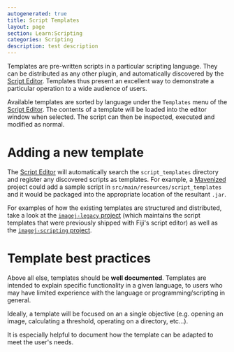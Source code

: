 ```yaml
---
autogenerated: true
title: Script Templates
layout: page
section: Learn:Scripting
categories: Scripting
description: test description
---
```


Templates are pre-written scripts in a particular scripting language. They can be distributed as any other plugin, and automatically discovered by the [Script Editor](/scripting/script-editor). Templates thus present an excellent way to demonstrate a particular operation to a wide audience of users.

Available templates are sorted by language under the `Templates` menu of the [Script Editor](/scripting/script-editor). The contents of a template will be loaded into the editor window when selected. The script can then be inspected, executed and modified as normal.

Adding a new template
=====================

The [Script Editor](/scripting/script-editor) will automatically search the `script_templates` directory and register any discovered scripts as templates. For example, a [Mavenized](/develop/maven) project could add a sample script in `src/main/resources/script_templates` and it would be packaged into the appropriate location of the resultant `.jar`.

For examples of how the existing templates are structured and distributed, take a look at the [`imagej-legacy` project](https://github.com/imagej/imagej-legacy/tree/master/src/main/resources/script_templates) (which maintains the script templates that were previously shipped with Fiji's script editor) as well as the [`imagej-scripting` project](https://github.com/imagej/imagej-scripting).

Template best practices
=======================

Above all else, templates should be **well documented**. Templates are intended to explain specific functionality in a given language, to users who may have limited experience with the language or programming/scripting in general.

Ideally, a template will be focused on an a single objective (e.g. opening an image, calculating a threshold, operating on a directory, etc...).

It is especially helpful to document how the template can be adapted to meet the user's needs.


